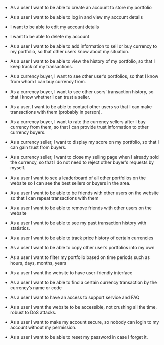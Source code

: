 * As a user I want to be able to create an account to store my portfolio

* As a user I want to be able to log in and view my account details

* I want to be able to edit my account details

* I want to be able to delete my account

* As a user I want to be able to add information to sell or buy currency to my portfolio, so that other users know about my situation.

* As a user I want to be able to view the history of my portfolio, so that I keep track of my transactions.

* As a currency buyer,  I want to see other user’s portfolios, so that I know from whom I can buy currency from.

* As a currency buyer, I want to see other users’ transaction history, so that I know whether I can trust a seller.

* As a user, I want to be able to contact other users so that I can make transactions with them (probably in person).

* As a currency buyer, I want to rate the currency sellers after I buy currency from them, so that I can provide trust information to other currency buyers.

* As a currency seller, I want to display my score on my portfolio, so that I can gain trust from buyers.

* As a currency seller, I want to close my selling page when I already sold the currency, so that I do not need to reject other buyer's requests by myself.

* As a user I want to see a leaderboard of all other portfolios on the website so I can see the best sellers or buyers in the area.

* As a user I want to be able to be friends with other users on the website so that I can repeat transactions with them

* As a user I want to be able to remove friends with other users on the website

* As a user I want to be able to see my past transaction history with statistics.

* As a user I want to be able to track price history of certain currencies

* As a user I want to be able to copy other user’s portfolios into my own

* As a user I want to filter my portfolio based on time periods such as hours, days, months, years

* As a user I want the website to have user-friendly interface

* As a user I want to be able to find a certain currency transaction by the currency’s name or code

* As a user I want to have an access to support service and FAQ

* As a user I want the website to be accessible, not crushing all the time, robust to DoS attacks.

* As a user I want to make my account secure, so nobody can login to my account without my permission.

* As a user I want to be able to reset my password in case I forget it.
